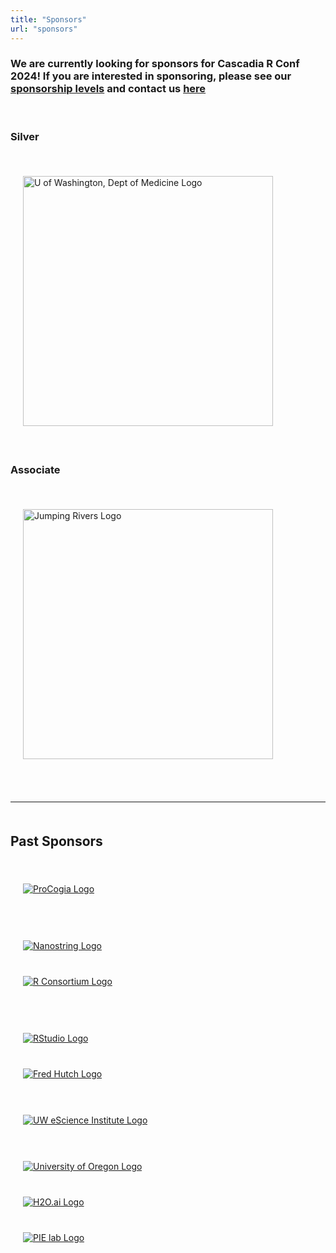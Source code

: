 ```yaml
---
title: "Sponsors"
url: "sponsors"
---
```


<h3>We are currently looking for sponsors for Cascadia R Conf 2024! If you are interested in sponsoring, please see our <a href="https://drive.google.com/file/d/1PJ6jyxdbrb8gJTSq4EL9ZqoPd490v-X2/view?usp=sharing">sponsorship levels</a> and contact us 
<a href="mailtso:cascadiarcon@gmail.com">here</a> </h3>

<br>

<h3>Silver</h3>

<br>

<div class="image" style="padding: 20px">
  <a href="https://medicine.uw.edu/" target="_blank">
  <img src="/img/sponsors/uw_med.png" class="img-responsive" alt="U of Washington, Dept of Medicine Logo" style="width:400px;"></a></div>
  
<br>


<h3>Associate</h3>

<br>

<div class="image" style="padding: 20px">
  <a href="https://www.jumpingrivers.com/" target="_blank">
  <img src="/img/sponsors/Jumping_rivers.jpeg" class="img-responsive" alt="Jumping Rivers Logo" style="width:400px;"></a></div>

<br>

                  
<br>
<hr>

<div class="row" style="margin-top: 50px">
                        <h2>Past Sponsors</h2>
                        <br>
                        <!-- Procogia and nanostring-->
                        <div class="column">
                                <div class="col-md-3">
                                  <div class="row">
                                    <div class="image" style="padding: 20px">
                                        <a href="https://procogia.com/" target="_blank">
                                            <img src="/img/sponsors/procogia.png" class="img-responsive" alt="ProCogia Logo"></a>
                                            </div></div>
                                            <br><br>
                                  <div class="row">
                                    <div class="image" style="padding: 20px">
                                        <a href="https://nanostring.com/" target="_blank">
                                            <img src="/img/sponsors/Nanostring.png" class="img-responsive" alt="Nanostring Logo"></a>
                                            </div></div>
                                    </div></div>
                        <!-- Rstudio and R-->
                        <div class="column">
                                <div class="col-md-3">
                                  <div class="row">
                                    <div class="image" style="padding: 20px">
                                        <a href="https://www.r-consortium.org/" target="_blank">
                                            <img src="/img/sponsors/rconsortium.png" class="img-responsive" alt="R Consortium Logo"></a>
                                            </div></div>
                                            <br><br>
                                  <div class="row">
                                    <div class="image" style="padding: 20px">
                                        <a href="https://posit.co/" target="_blank">
                                            <img src="/img/sponsors/RStudio-Logo-Flat.png" class="img-responsive" alt="RStudio Logo"></a>
                                            </div></div>
                                    </div></div>
                        <!-- Fred Hutch and eScience and U of Oregon-->
                        <div class="column">
                                <div class="col-md-3">
                                    <div class="row">
                                    <div class="image" style="padding: 20px">
                                        <a href="https://www.fredhutch.org/en.html" target="_blank">
                                            <img src="/img/sponsors/Fred_Hutch.png" class="img-responsive" alt="Fred Hutch Logo"></a>
                                    </div></div>
                                    <br>
                                            <div class="row">
                                    <div class="image" style="padding: 20px">
                                        <a href="https://escience.washington.edu/" target="_blank">
                                            <img src="/img/sponsors/uw_escience.png" class="img-responsive" alt="UW eScience Institute Logo"></a>
                                    </div></div>
                                    <br>
                                    <div class="row">
                                    <div class="image" style="padding: 20px">
                                        <a href="https://datascience.uoregon.edu/" target="_blank">
                                            <img src="/img/sponsors/university-of-oregon-wide.jpg" class="img-responsive" alt="University of Oregon Logo"></a>
                                    </div></div>
                                </div></div>
                        <!-- H2O.ai and PIE -->
                        <div class="column">
                                <div class="col-md-2">
                                  <div class="row">
                                    <div class="image" style="padding: 20px">
                                        <a href="https://h2o.ai/" target="_blank">
                                            <img src="/img/sponsors/h2o.png" class="img-responsive" alt="H2O.ai Logo"></a>
                                            </div></div>
                                  <div class="row">
                                    <div class="image" style="padding: 20px">
                                        <a href="https://pielab.uoregon.edu/" target="_blank">
                                            <img src="/img/sponsors/PIElab-logo.png" class="img-responsive" alt="PIE lab Logo"></a>
                                            </div></div>
                                    </div></div>
                        </div>
